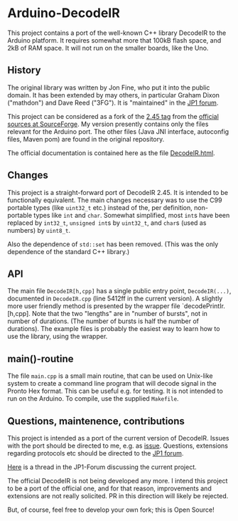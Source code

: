 # Arduino-DecodeIR

This project contains a port of the well-known C++ library DecodeIR to the
Arduino platform. It requires somewhat more that 100kB flash space, and 2kB of RAM space.
It will not run on the smaller boards, like the Uno.

## History
The original library was written by Jon Fine, who put it into the public domain.
It has been extended by may others,
in particular Graham Dixon ("mathdon") and Dave Reed ("3FG").
It is "maintained" in the [JP1 forum](http://www.hifi-remote.com/forums/index.php).


This project can be considered as a fork of the
[2.45 tag](https://sourceforge.net/p/controlremote/code/HEAD/tree/tags/decodeir-2.45/)
from the [official sources at SourceForge](https://sourceforge.net/p/controlremote/code/HEAD/tree/trunk/decodeir/).
My version presently contains only the files relevant for the Arduino port.
The other files (Java JNI interface, autoconfig files, Maven pom) are found in
the original repository.

The official documentation is contained here as the file [DecodeIR.html](DecodeIR.html).

## Changes
This project is a straight-forward port of DecodeIR 2.45. It is intended to
be functionally equivalent. The main changes necessary was to use the C99
portable types (like `uint32_t` etc.) instead of the, per definition, non-portable
types like `int` and `char`. Somewhat simplified, most `int`s have been replaced
by `int32_t`, `unsigned int`s by `uint32_t`, and `char`s (used as numbers) by
`uint8_t`.

Also the dependence of `std::set` has been removed.
(This was the only dependence of the standard C++ library.)

## API
The main file `DecodeIR[h,cpp]` has a single public entry point, `DecodeIR(...)`,
documented in `DecodeIR.cpp` (line 5412ff in the current version). A slightly more
user friendly method is presented by the wrapper file `decodePrintIr.[h,cpp].
Note that the two "lengths" are in "number of bursts", not in number of durations.
(The number of bursts is half the number of durations).
The example files is probably the easiest way to learn how to use the library,
using the wrapper.

## main()-routine
The file `main.cpp` is a small main routine, that can be used on Unix-like system
to create a command line program that will decode signal in the Pronto Hex format.
This can be useful e.g. for testing. It is not intended to run on the Arduino.
To compile, use the supplied `Makefile`.

## Questions, maintenence, contributions
This project is intended as a port of the current version of DecodeIR.
Issues with the port should be directed to me, e.g. as
[issue](https://github.com/bengtmartensson/Arduino-DecodeIR/issues).
Questions, extensions regarding protocols etc should be directed to the
[JP1 forum](http://www.hifi-remote.com/forums/index.php).

[Here](http://www.hifi-remote.com/forums/viewtopic.php?t=100598) is a thread
in the JP1-Forum discussing the current project.

The official DecodeIR is not being developed any more. I intend this project
to be a port of the official one, and for that reason, improvements and
extensions are not really solicited.
PR in this direction will likely be rejected.

But, of course, feel free to develop your own fork; this is Open Source!